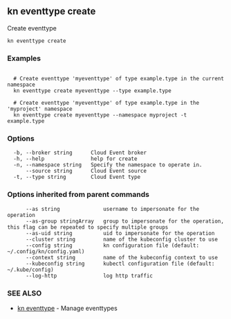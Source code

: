 ## kn eventtype create

Create eventtype

```
kn eventtype create
```

### Examples

```

  # Create eventtype 'myeventtype' of type example.type in the current namespace
  kn eventtype create myeventtype --type example.type

  # Create eventtype 'myeventtype' of type example.type in the 'myproject' namespace
  kn eventtype create myeventtype --namespace myproject -t example.type

```

### Options

```
  -b, --broker string      Cloud Event broker
  -h, --help               help for create
  -n, --namespace string   Specify the namespace to operate in.
      --source string      Cloud Event source
  -t, --type string        Cloud Event type
```

### Options inherited from parent commands

```
      --as string              username to impersonate for the operation
      --as-group stringArray   group to impersonate for the operation, this flag can be repeated to specify multiple groups
      --as-uid string          uid to impersonate for the operation
      --cluster string         name of the kubeconfig cluster to use
      --config string          kn configuration file (default: ~/.config/kn/config.yaml)
      --context string         name of the kubeconfig context to use
      --kubeconfig string      kubectl configuration file (default: ~/.kube/config)
      --log-http               log http traffic
```

### SEE ALSO

* [kn eventtype](kn_eventtype.md)	 - Manage eventtypes

